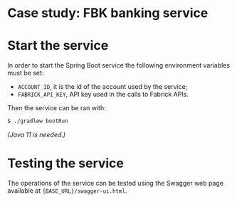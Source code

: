 # Case study: FBK banking service

# Start the service

In order to start the Spring Boot service the following environment variables
must be set:

- `ACCOUNT_ID`, it is the id of the account used by the service;
- `FABRICK_API_KEY`, API key used in the calls to Fabrick APIs.

Then the service can be ran with:

```bash
$ ./gradlew bootRun
```

*(Java 11 is needed.)*

# Testing the service

The operations of the service can be tested using the Swagger web page available
at `{BASE_URL}/swagger-ui.html`.


